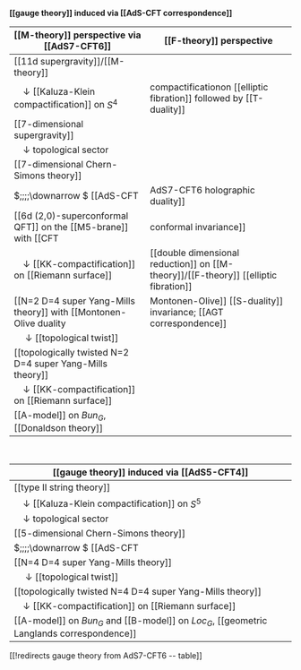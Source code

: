 
**[[gauge theory]] induced via [[AdS-CFT correspondence]]**

| **[[M-theory]] perspective via [[AdS7-CFT6]]** | [[F-theory]] perspective |
|--|--|
| [[11d supergravity]]/[[M-theory]] |  |
| $\;\;\;\;\downarrow$ [[Kaluza-Klein compactification]] on $S^4$ |  compactificationon [[elliptic fibration]] followed by [[T-duality]] |
| [[7-dimensional supergravity]] |  |
| $\;\;\;\;\downarrow$ topological sector |  |
| [[7-dimensional Chern-Simons theory]] |  |
| $\;\;\;\;\downarrow $ [[AdS-CFT|AdS7-CFT6 holographic duality]] |  |
| [[6d (2,0)-superconformal QFT]] on the [[M5-brane]] with [[CFT|conformal invariance]] | [[M5-brane]] worldvolume theory |
| $\;\;\;\; \downarrow$ [[KK-compactification]] on [[Riemann surface]] | [[double dimensional reduction]] on [[M-theory]]/[[F-theory]] [[elliptic fibration]]  |
| [[N=2 D=4 super Yang-Mills theory]] with [[Montonen-Olive duality|Montonen-Olive]] [[S-duality]] invariance; [[AGT correspondence]] | [[D3-brane]] worldvolume theory with type IIB [[S-duality]]  |
| $\;\;\;\;\; \downarrow$ [[topological twist]] |  |
| [[topologically twisted N=2 D=4 super Yang-Mills theory]] |  |
| $\;\;\;\; \downarrow$ [[KK-compactification]] on [[Riemann surface]] |  |
| [[A-model]] on $Bun_G$, [[Donaldson theory]] |  |

$\,$

| **[[gauge theory]] induced via [[AdS5-CFT4]]** |
|--|
| [[type II string theory]] |
| $\;\;\;\;\downarrow$ [[Kaluza-Klein compactification]] on $S^5$ |
| $\;\;\;\; \downarrow$ topological sector |
| [[5-dimensional Chern-Simons theory]] |
| $\;\;\;\;\downarrow $ [[AdS-CFT|AdS5-CFT4 holographic duality]] |
| [[N=4 D=4 super Yang-Mills theory]] |
| $\;\;\;\;\; \downarrow$ [[topological twist]] |
| [[topologically twisted N=4 D=4 super Yang-Mills theory]] |
| $\;\;\;\; \downarrow$ [[KK-compactification]] on [[Riemann surface]] |
| [[A-model]] on $Bun_G$ and [[B-model]] on $Loc_G$, [[geometric Langlands correspondence]] |

[[!redirects gauge theory from AdS7-CFT6 -- table]]
